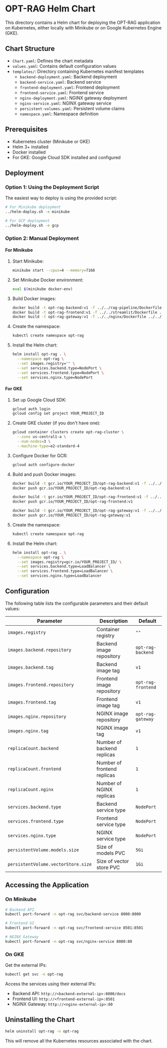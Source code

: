 # OPT-RAG Helm Chart

This directory contains a Helm chart for deploying the OPT-RAG application on Kubernetes, either locally with Minikube or on Google Kubernetes Engine (GKE).

## Chart Structure

- `Chart.yaml`: Defines the chart metadata
- `values.yaml`: Contains default configuration values
- `templates/`: Directory containing Kubernetes manifest templates
  - `backend-deployment.yaml`: Backend deployment
  - `backend-service.yaml`: Backend service
  - `frontend-deployment.yaml`: Frontend deployment
  - `frontend-service.yaml`: Frontend service
  - `nginx-deployment.yaml`: NGINX gateway deployment
  - `nginx-service.yaml`: NGINX gateway service
  - `persistent-volumes.yaml`: Persistent volume claims
  - `namespace.yaml`: Namespace definition

## Prerequisites

- Kubernetes cluster (Minikube or GKE)
- Helm 3+ installed
- Docker installed
- For GKE: Google Cloud SDK installed and configured

## Deployment

### Option 1: Using the Deployment Script

The easiest way to deploy is using the provided script:

```bash
# For Minikube deployment
../helm-deploy.sh -e minikube

# For GCP deployment
../helm-deploy.sh -e gcp
```

### Option 2: Manual Deployment

#### For Minikube

1. Start Minikube:
   ```bash
   minikube start --cpus=4 --memory=7168
   ```

2. Set Minikube Docker environment:
   ```bash
   eval $(minikube docker-env)
   ```

3. Build Docker images:
   ```bash
   docker build -t opt-rag-backend:v1 -f ../../rag-pipeline/Dockerfile ../../rag-pipeline/
   docker build -t opt-rag-frontend:v1 -f ../../streamlit/Dockerfile ../../streamlit/
   docker build -t opt-rag-gateway:v1 -f ../../nginx/Dockerfile ../../nginx/
   ```

4. Create the namespace:
   ```bash
   kubectl create namespace opt-rag
   ```

5. Install the Helm chart:
   ```bash
   helm install opt-rag . \
     --namespace opt-rag \
     --set images.registry="" \
     --set services.backend.type=NodePort \
     --set services.frontend.type=NodePort \
     --set services.nginx.type=NodePort
   ```

#### For GKE

1. Set up Google Cloud SDK:
   ```bash
   gcloud auth login
   gcloud config set project YOUR_PROJECT_ID
   ```

2. Create GKE cluster (if you don't have one):
   ```bash
   gcloud container clusters create opt-rag-cluster \
     --zone us-central1-a \
     --num-nodes=3 \
     --machine-type=e2-standard-4
   ```

3. Configure Docker for GCR:
   ```bash
   gcloud auth configure-docker
   ```

4. Build and push Docker images:
   ```bash
   docker build -t gcr.io/YOUR_PROJECT_ID/opt-rag-backend:v1 -f ../../rag-pipeline/Dockerfile ../../rag-pipeline/
   docker push gcr.io/YOUR_PROJECT_ID/opt-rag-backend:v1
   
   docker build -t gcr.io/YOUR_PROJECT_ID/opt-rag-frontend:v1 -f ../../streamlit/Dockerfile ../../streamlit/
   docker push gcr.io/YOUR_PROJECT_ID/opt-rag-frontend:v1
   
   docker build -t gcr.io/YOUR_PROJECT_ID/opt-rag-gateway:v1 -f ../../nginx/Dockerfile ../../nginx/
   docker push gcr.io/YOUR_PROJECT_ID/opt-rag-gateway:v1
   ```

5. Create the namespace:
   ```bash
   kubectl create namespace opt-rag
   ```

6. Install the Helm chart:
   ```bash
   helm install opt-rag . \
     --namespace opt-rag \
     --set images.registry=gcr.io/YOUR_PROJECT_ID/ \
     --set services.backend.type=LoadBalancer \
     --set services.frontend.type=LoadBalancer \
     --set services.nginx.type=LoadBalancer
   ```

## Configuration

The following table lists the configurable parameters and their default values:

| Parameter | Description | Default |
|-----------|-------------|---------|
| `images.registry` | Container registry | `""` |
| `images.backend.repository` | Backend image repository | `opt-rag-backend` |
| `images.backend.tag` | Backend image tag | `v1` |
| `images.frontend.repository` | Frontend image repository | `opt-rag-frontend` |
| `images.frontend.tag` | Frontend image tag | `v1` |
| `images.nginx.repository` | NGINX image repository | `opt-rag-gateway` |
| `images.nginx.tag` | NGINX image tag | `v1` |
| `replicaCount.backend` | Number of backend replicas | `1` |
| `replicaCount.frontend` | Number of frontend replicas | `1` |
| `replicaCount.nginx` | Number of NGINX replicas | `1` |
| `services.backend.type` | Backend service type | `NodePort` |
| `services.frontend.type` | Frontend service type | `NodePort` |
| `services.nginx.type` | NGINX service type | `NodePort` |
| `persistentVolume.models.size` | Size of models PVC | `5Gi` |
| `persistentVolume.vectorStore.size` | Size of vector store PVC | `1Gi` |

## Accessing the Application

### On Minikube

```bash
# Backend API
kubectl port-forward -n opt-rag svc/backend-service 8000:8000

# Frontend UI
kubectl port-forward -n opt-rag svc/frontend-service 8501:8501

# NGINX Gateway
kubectl port-forward -n opt-rag svc/nginx-service 8080:80
```

### On GKE

Get the external IPs:

```bash
kubectl get svc -n opt-rag
```

Access the services using their external IPs:
- Backend API: `http://<backend-external-ip>:8000/docs`
- Frontend UI: `http://<frontend-external-ip>:8501`
- NGINX Gateway: `http://<nginx-external-ip>:80`

## Uninstalling the Chart

```bash
helm uninstall opt-rag -n opt-rag
```

This will remove all the Kubernetes resources associated with the chart. 